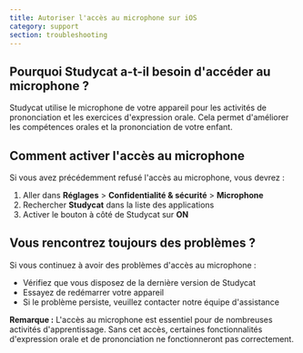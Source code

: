 ```yaml
---
title: Autoriser l'accès au microphone sur iOS
category: support 
section: troubleshooting
---
```

## Pourquoi Studycat a-t-il besoin d'accéder au microphone ?

Studycat utilise le microphone de votre appareil pour les activités de prononciation et les exercices d'expression orale. Cela permet d'améliorer les compétences orales et la prononciation de votre enfant.

## Comment activer l'accès au microphone

Si vous avez précédemment refusé l'accès au microphone, vous devrez :

1. Aller dans **Réglages** > **Confidentialité & sécurité** > **Microphone**
2. Rechercher **Studycat** dans la liste des applications
3. Activer le bouton à côté de Studycat sur **ON**

## Vous rencontrez toujours des problèmes ?

Si vous continuez à avoir des problèmes d'accès au microphone :

* Vérifiez que vous disposez de la dernière version de Studycat
* Essayez de redémarrer votre appareil
* Si le problème persiste, veuillez contacter notre équipe d'assistance

**Remarque :** L'accès au microphone est essentiel pour de nombreuses activités d'apprentissage. Sans cet accès, certaines fonctionnalités d'expression orale et de prononciation ne fonctionneront pas correctement.